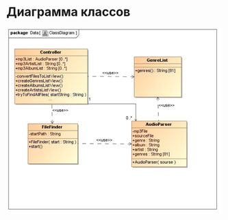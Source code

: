 # Диаграмма классов

![Диаграмма классов](https://github.com/KaminskayaLyuba/Music_cataloger/blob/master/Documents/System%20project/Class/ClassDiagram.jpg)
